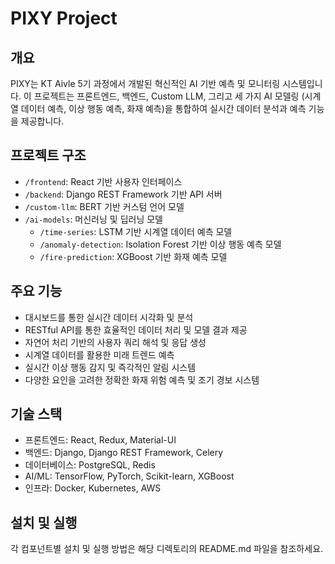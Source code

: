 # PIXY Project

## 개요
PIXY는 KT Aivle 5기 과정에서 개발된 혁신적인 AI 기반 예측 및 모니터링 시스템입니다. 이 프로젝트는 프론트엔드, 백엔드, Custom LLM, 그리고 세 가지 AI 모델링 (시계열 데이터 예측, 이상 행동 예측, 화재 예측)을 통합하여 실시간 데이터 분석과 예측 기능을 제공합니다.

## 프로젝트 구조
- `/frontend`: React 기반 사용자 인터페이스
- `/backend`: Django REST Framework 기반 API 서버
- `/custom-llm`: BERT 기반 커스텀 언어 모델
- `/ai-models`: 머신러닝 및 딥러닝 모델
  - `/time-series`: LSTM 기반 시계열 데이터 예측 모델
  - `/anomaly-detection`: Isolation Forest 기반 이상 행동 예측 모델
  - `/fire-prediction`: XGBoost 기반 화재 예측 모델

## 주요 기능
- 대시보드를 통한 실시간 데이터 시각화 및 분석
- RESTful API를 통한 효율적인 데이터 처리 및 모델 결과 제공
- 자연어 처리 기반의 사용자 쿼리 해석 및 응답 생성
- 시계열 데이터를 활용한 미래 트렌드 예측
- 실시간 이상 행동 감지 및 즉각적인 알림 시스템
- 다양한 요인을 고려한 정확한 화재 위험 예측 및 조기 경보 시스템

## 기술 스택
- 프론트엔드: React, Redux, Material-UI
- 백엔드: Django, Django REST Framework, Celery
- 데이터베이스: PostgreSQL, Redis
- AI/ML: TensorFlow, PyTorch, Scikit-learn, XGBoost
- 인프라: Docker, Kubernetes, AWS

## 설치 및 실행
각 컴포넌트별 설치 및 실행 방법은 해당 디렉토리의 README.md 파일을 참조하세요.